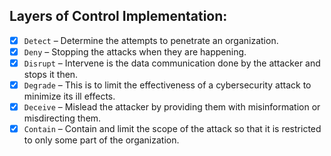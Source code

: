
## Layers of Control Implementation:

- [x] `Detect` – Determine the attempts to penetrate an organization.
- [x] `Deny` – Stopping the attacks when they are happening.
- [x] `Disrupt` – Intervene is the data communication done by the attacker and stops it then.
- [x] `Degrade` – This is to limit the effectiveness of a cybersecurity attack to minimize its ill effects.
- [x] `Deceive` – Mislead the attacker by providing them with misinformation or misdirecting them.
- [x] `Contain` – Contain and limit the scope of the attack so that it is restricted to only some part of the organization.
